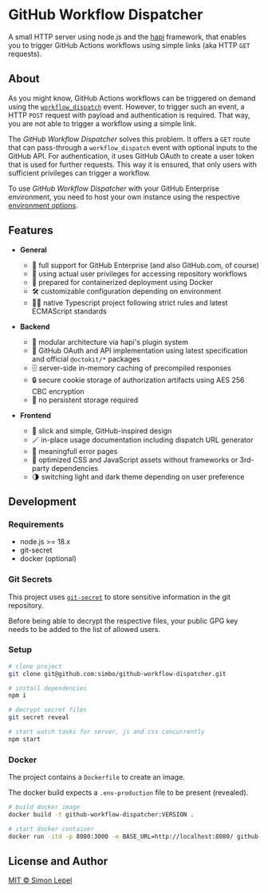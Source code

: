 # GitHub Workflow Dispatcher

A small HTTP server using node.js and the [hapi](https://hapi.dev/) framework,
that enables you to trigger GitHub Actions workflows using simple links (aka
HTTP `GET` requests).

## About

As you might know, GitHub Actions workflows can be triggered on demand using the
[`workflow_dispatch`](https://docs.github.com/en/actions/using-workflows/events-that-trigger-workflows#workflow_dispatch)
event. However, to trigger such an event, a HTTP `POST` request with payload and
authentication is required. That way, you are not able to trigger a workflow
using a simple link.

The _GitHub Workflow Dispatcher_ solves this problem. It offers a `GET` route
that can pass-through a `workflow_dispatch` event with optional inputs to the
GitHub API. For authentication, it uses GitHub OAuth to create a user token that
is used for further requests. This way it is ensured, that only users with
sufficient privileges can trigger a workflow.

To use _GitHub Workflow Dispatcher_ with your GitHub Enterprise environment, you
need to host your own instance using the respective
[environment options](https://github.com/simbo/github-workflow-dispatcher/blob/main/.env-sample#L18-L20).

## Features

- **General**

  - 👔 full support for GitHub Enterprise (and also GitHub.com, of course)
  - 🪪 using actual user privileges for accessing repository workflows
  - 🐳 prepared for containerized deployment using Docker
  - 🛠️ customizable configuration depending on environment
  - 🧑‍💻 native Typescript project following strict rules and latest ECMAScript
    standards

- **Backend**

  - 🧩 modular architecture via hapi's plugin system
  - 🐙 GitHub OAuth and API implementation using latest specification and
    official `@octokit/*` packages
  - 🗄️ server-side in-memory caching of precompiled responses
  - 🔒 secure cookie storage of authorization artifacts using AES 256 CBC
    encryption
  - 🎈 no persistent storage required

- **Frontend**
  - 💎 slick and simple, GitHub-inspired design
  - 🪄 in-place usage documentation including dispatch URL generator
  - 🤝 meaningfull error pages
  - 🚀 optimized CSS and JavaScript assets without frameworks or 3rd-party
    dependencies
  - 🌗 switching light and dark theme depending on user preference

## Development

### Requirements

- node.js >= 18.x
- git-secret
- docker (optional)

### Git Secrets

This project uses [`git-secret`](https://github.com/sobolevn/git-secret) to
store sensitive information in the git repository.

Before being able to decrypt the respective files, your public GPG key needs to
be added to the list of allowed users.

### Setup

```sh
# clone project
git clone git@github.com:simbo/github-workflow-dispatcher.git

# install dependencies
npm i

# decrypt secret files
git secret reveal

# start watch tasks for server, js and css concurrently
npm start
```

### Docker

The project contains a `Dockerfile` to create an image.

The docker build expects a `.env-production` file to be present (revealed).

```sh
# build docker image
docker build -t github-workflow-dispatcher:VERSION .

# start docker container
docker run -itd -p 8080:3000 -e BASE_URL=http://localhost:8080/ github-workflow-dispatcher:VERSION
```

## License and Author

[MIT &copy; Simon Lepel](https://simbo.mit-license.org/)
